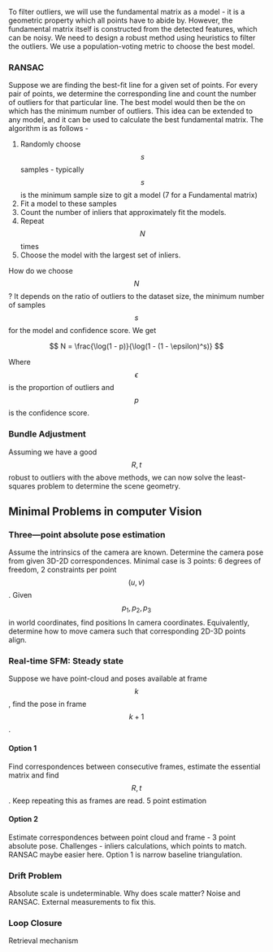 To filter outliers, we will use the fundamental matrix as a model - it is a geometric property which all points have to abide by. However, the fundamental matrix itself is constructed from the detected features, which can be noisy. We need to design a robust method using heuristics to filter the outliers. We use a population-voting metric to choose the best model.

### RANSAC

Suppose we are finding the best-fit line for a given set of points. For every pair of points, we determine the corresponding line and count the number of outliers for that particular line. The best model would then be the on which has the minimum number of outliers.
This idea can be extended to any model, and it can be used to calculate the best fundamental matrix. The algorithm is as follows -

1. Randomly choose $$s$$ samples - typically $$s$$ is the minimum sample size to git a model (7 for a Fundamental matrix)
2. Fit a model to these samples
3. Count the number of inliers that approximately fit the models.
4. Repeat $$N$$ times
5. Choose the model with the largest set of inliers.

How do we choose $$N$$? It depends on the ratio of outliers to the dataset size, the minimum number of samples $$s$$ for the model and confidence score. We get

$$
N =  \frac{\log(1 - p)}{\log(1 - (1 - \epsilon)^s)}
$$

Where $$\epsilon$$ is the proportion of outliers and $$p$$ is the confidence score.

### Bundle Adjustment

Assuming we have a good $$R, t$$ robust to outliers with the above methods, we can now solve the least-squares problem to determine the scene geometry.

## Minimal Problems in computer Vision

### Three—point absolute pose estimation

Assume the intrinsics of the camera are known.
Determine the camera pose from given 3D-2D correspondences. Minimal case is 3 points: 6 degrees of freedom, 2 constraints per point $$(u, v)$$. Given $$p_1, p_2, p_3$$ in world coordinates, find positions In camera coordinates. Equivalently, determine how to move camera such that corresponding 2D-3D points align.

### Real-time SFM: Steady state

Suppose we have point-cloud and poses available at frame $$k$$, find the pose in frame $$k + 1$$. 

#### Option 1

Find correspondences between consecutive frames, estimate the essential matrix and find $$R, t$$. Keep repeating this as frames are read. 5 point estimation

#### Option 2

Estimate correspondences between point cloud and frame - 3 point absolute pose. Challenges - inliers calculations, which points to match. RANSAC maybe easier here. Option 1 is narrow baseline triangulation.

### Drift Problem

Absolute scale is undeterminable. Why does scale matter? Noise and RANSAC. External measurements to fix this. 

### Loop Closure

Retrieval mechanism 